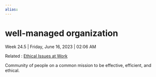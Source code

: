 ```yaml
---
alias:
---
```


# well-managed organization

Week 24.5 | Friday, June 16, 2023 | 02:06 AM

Related : [Ethical Issues at Work](../Readwise/Ethical%20Issues%20at%20Work.md)

Community of people on a common mission to be effective, efficient, and ethical.
